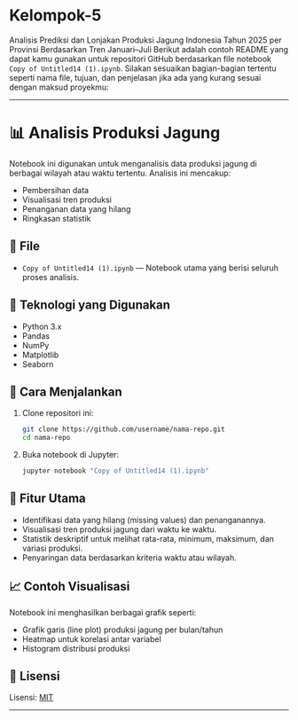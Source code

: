 # Kelompok-5
Analisis Prediksi dan Lonjakan Produksi Jagung Indonesia Tahun 2025 per Provinsi Berdasarkan Tren Januari–Juli
Berikut adalah contoh README yang dapat kamu gunakan untuk repositori GitHub berdasarkan file notebook `Copy of Untitled14 (1).ipynb`. Silakan sesuaikan bagian-bagian tertentu seperti nama file, tujuan, dan penjelasan jika ada yang kurang sesuai dengan maksud proyekmu:

---

# 📊 Analisis Produksi Jagung

Notebook ini digunakan untuk menganalisis data produksi jagung di berbagai wilayah atau waktu tertentu. Analisis ini mencakup:

* Pembersihan data
* Visualisasi tren produksi
* Penanganan data yang hilang
* Ringkasan statistik

## 📁 File

* `Copy of Untitled14 (1).ipynb` — Notebook utama yang berisi seluruh proses analisis.

## 🧰 Teknologi yang Digunakan

* Python 3.x
* Pandas
* NumPy
* Matplotlib
* Seaborn

## 🚀 Cara Menjalankan

1. Clone repositori ini:

   ```bash
   git clone https://github.com/username/nama-repo.git
   cd nama-repo
   ```
2. Buka notebook di Jupyter:

   ```bash
   jupyter notebook "Copy of Untitled14 (1).ipynb"
   ```

## 📌 Fitur Utama

* Identifikasi data yang hilang (missing values) dan penanganannya.
* Visualisasi tren produksi jagung dari waktu ke waktu.
* Statistik deskriptif untuk melihat rata-rata, minimum, maksimum, dan variasi produksi.
* Penyaringan data berdasarkan kriteria waktu atau wilayah.

## 📈 Contoh Visualisasi

Notebook ini menghasilkan berbagai grafik seperti:

* Grafik garis (line plot) produksi jagung per bulan/tahun
* Heatmap untuk korelasi antar variabel
* Histogram distribusi produksi

## 📄 Lisensi

Lisensi: [MIT](LICENSE)

---

